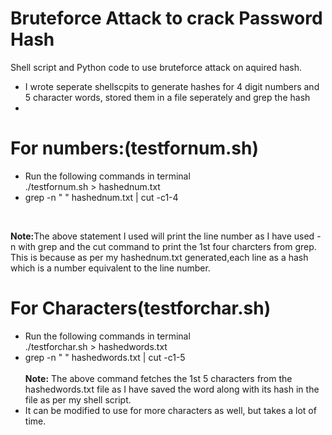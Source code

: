 Bruteforce Attack to crack Password Hash
========================

Shell script and Python code to use bruteforce attack on aquired hash.
<br>
<ul>
<li> I wrote seperate shellscpits to generate hashes for 4 digit numbers and 5 character words, stored them in a file seperately and grep the hash</li>
<li></ul>

For numbers:(testfornum.sh)
========================
<ul>
<li>Run the following commands in terminal<br>
./testfornum.sh > hashednum.txt</li>

<li>
grep -n " <The hash value goes here inside the inverted commas>" hashednum.txt | cut -c1-4 </li></ul>

<br>

<b>Note:</b>The above statement I used will print the line number as I have used -n with grep and the cut command to print the 1st four charcters from grep. This is because as per my hashednum.txt generated,each line as a hash which is a number equivalent to the line number.
<br>

For Characters(testforchar.sh)
========================
<ul><li>Run the following commands in terminal<br>
./testforchar.sh > hashedwords.txt</li>

<li>grep -n " <The hash value goes here inside the inverted commas>" hashedwords.txt | cut -c1-5</li>

<br>
<b>Note:</b> The above command fetches the 1st 5 characters from the hashedwords.txt file as I have saved the word along with its hash in the file as per my shell script.
<li> It can be modified to use for more characters as well, but takes a lot of time. </li>

